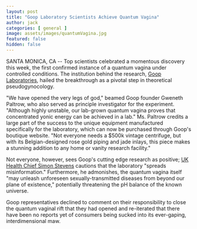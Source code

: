 ```yaml
---
layout: post
title: "Goop Laboratory Scientists Achieve Quantum Vagina"
author: jack
categories: [ general ]
image: assets/images/quantumVagina.jpg
featured: false
hidden: false
---
```


SANTA MONICA, CA -- Top scientists celebrated a momentous discovery this week, the first confirmed instance of a quantum vagina under controlled conditions. The institution behind the research, [Goop Laboratories](https://shop.goop.com/shop/collection/featured-shops/goop-lab), hailed the breakthrough as a pivotal step in theoretical pseudogynocology. 

"We have opened the very legs of god," beamed Goop founder Gweneth Paltrow, who also served as principle investigator for the experiment. "Although highly unstable, our lab-grown quantum vagina proves that concentrated yonic energy can be achieved in a lab." Ms. Paltrow credits a large part of the success to the unique equipment manufactured specifically for the laboratory, which can now be purchased through Goop's boutique website. "Not everyone needs a $500k vintage centrifuge, but with its Belgian-designed rose gold piping and jade inlays, this piece makes a stunning addition to any home or vanity research facility."

Not everyone, however, sees Goop's cutting edge research as positive; [UK Health Chief Simon Stevens](https://www.bbc.com/news/health-51312441) cautions that the laboratory "spreads misinformation." Furthermore, he admonishes, the quantum vagina itself "may unleash unforeseen sexually-transmitted diseases from beyond our plane of existence," potentially threatening the pH balance of the known universe. 

Goop representatives declined to comment on their responsibility to close the quantum vaginal rift that they had opened and re-iterated that there have been no reports yet of consumers being sucked into its ever-gaping, interdimensional maw.